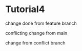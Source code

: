 # Tutorial4

change done from feature branch


conflicting change from main

change from conflict branch

